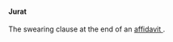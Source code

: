 ####  Jurat

The swearing clause at the end of an [ affidavit
](/en/justice/witnesses/affidavit/) .
